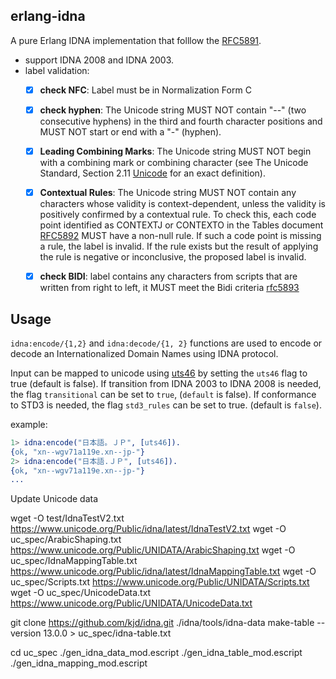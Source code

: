## erlang-idna

A pure Erlang IDNA implementation that folllow the [RFC5891](https://tools.ietf.org/html/rfc5891).

* support IDNA 2008 and IDNA 2003.
* label validation:
    - [x] **check NFC**: Label must be in Normalization Form C
    - [x] **check hyphen**: The Unicode string MUST NOT contain "--" (two consecutive hyphens) in
    the third and fourth character positions and MUST NOT start or end
    with a "-" (hyphen).
    - [x]  **Leading Combining Marks**: The Unicode string MUST NOT begin with a combining mark or combining character (see The Unicode Standard, Section 2.11 [Unicode](https://tools.ietf.org/html/rfc5891#ref-Unicode) for an  exact definition).
    - [x] **Contextual Rules**: The Unicode string MUST NOT contain any characters whose validity is
    context-dependent, unless the validity is positively confirmed by a contextual rule.  To check this, each code point identified as  CONTEXTJ or CONTEXTO in the Tables document [RFC5892](https://tools.ietf.org/html/rfc5892#section-2.7) MUST have a  non-null rule.  If such a code point is missing a rule, the label is  invalid.  If the rule exists but the result of applying the rule is  negative or inconclusive, the proposed label is invalid.
    - [x] **check BIDI**: label contains any characters from scripts that are
    written from right to left, it MUST meet the Bidi criteria  [rfc5893](https://tools.ietf.org/html/rfc5893)




## Usage



`idna:encode/{1,2}` and `idna:decode/{1, 2}` functions are used to encode or decode an Internationalized Domain
Names using IDNA protocol.

Input can be mapped to unicode using [uts46](https://unicode.org/reports/tr46/#Introduction)
by setting  the `uts46` flag to true (default is false). If transition from IDNA 2003 to
IDNA 2008 is needed, the flag `transitional` can be set to `true`, (`default` is false). If
conformance to STD3 is needed, the flag `std3_rules` can be set to true. (default is `false`).

example:

```erlang
1> idna:encode("日本語。ＪＰ", [uts46]).
{ok, "xn--wgv71a119e.xn--jp-"}
2> idna:encode("日本語.ＪＰ", [uts46]).
{ok, "xn--wgv71a119e.xn--jp-"}
...
```


Update Unicode data

wget -O test/IdnaTestV2.txt https://www.unicode.org/Public/idna/latest/IdnaTestV2.txt
wget -O uc_spec/ArabicShaping.txt https://www.unicode.org/Public/UNIDATA/ArabicShaping.txt
wget -O uc_spec/IdnaMappingTable.txt https://www.unicode.org/Public/idna/latest/IdnaMappingTable.txt
wget -O uc_spec/Scripts.txt https://www.unicode.org/Public/UNIDATA/Scripts.txt
wget -O uc_spec/UnicodeData.txt https://www.unicode.org/Public/UNIDATA/UnicodeData.txt

git clone https://github.com/kjd/idna.git
./idna/tools/idna-data make-table --version 13.0.0 > uc_spec/idna-table.txt

cd uc_spec
./gen_idna_data_mod.escript
./gen_idna_table_mod.escript
./gen_idna_mapping_mod.escript
